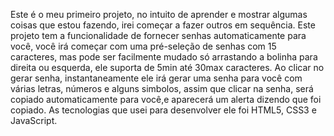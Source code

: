 Este é o meu primeiro projeto, no intuito de aprender e mostrar algumas coisas que estou fazendo, irei começar a fazer outros em sequência.
Este projeto tem a funcionalidade de fornecer senhas automaticamente para você, você irá começar com uma pré-seleção de senhas com 15 caracteres, mas pode ser facilmente mudado só arrastando a bolinha para direita ou esquerda, ele suporta de 5min até 30max caracteres. Ao clicar no gerar senha, instantaneamente ele irá gerar uma senha para você com várias letras, números e alguns simbolos, assim que clicar na senha, será copiado automaticamente para você,e aparecerá um alerta dizendo que foi copiado.
As tecnologias que usei para desenvolver ele foi HTML5, CSS3 e JavaScript.